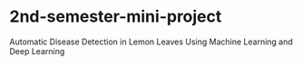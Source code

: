 # 2nd-semester-mini-project
Automatic Disease Detection in Lemon Leaves Using Machine Learning and Deep Learning
